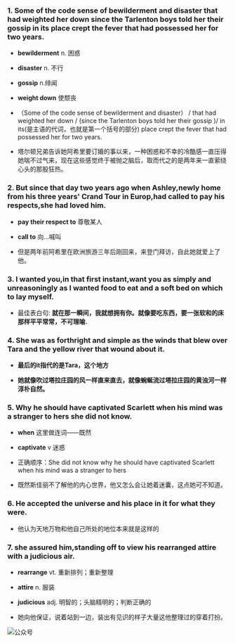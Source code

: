 ### 1. Some of the code sense of bewilderment and disaster that had weighted her down since the Tarlenton boys told her their gossip in its place crept the fever that had possessed her for two years.

* __bewilderment__ n. 困惑

* __disaster__ n. 不行

* __gossip__ n.绯闻

* __weight down__ 使颓丧

* （Some of the code sense of bewilderment and disaster） / that had weighted her down / (since the Tarlenton boys told her their gossip )/ in its(是主语的代词，也就是第一个括号的部分) place crept the fever that had possessed her for two years.

* 塔尔顿兄弟告诉她阿希里要订婚的事以来，一种困惑和不幸的冷酷感一直压得她喘不过气来，现在这些感觉终于被抛之脑后，取而代之的是两年来一直萦绕心头的那股狂热。

### 2. But since that day two years ago when Ashley,newly home from his three years' Crand Tour in Europ,had called to pay his respects,she had loved him.

* __pay their respect to__ 尊敬某人

* __call to__ 向...喊叫

* 但是两年前阿希里在欧洲旅游三年后刚回来，来登门拜访，自此她就爱上了他。

 
### 3. I wanted you,in that first instant,want you as simply and unreasoningly as I wanted food to eat and a soft bed on which to lay myself.

* 最佳表白句: __就在那一瞬间，我就想拥有你。就像要吃东西，要一张软和的床那样平平常常，不可理喻.__



### 4. She was as forthright and simple as the winds that blew over Tara and the yellow river that wound about it.

* __最后的it指代的是Tara，这个地方__

* __她就像吹过塔拉庄园的风一样直来直去，就像蜿蜒流过塔拉庄园的黄浊河一样淳朴自然。__


### 5. Why he should have captivated Scarlett when his mind was a stranger to hers she did not know.

* __when__ 这里做连词——既然

* __captivate__ v 迷惑

*  正确顺序：She did not know why he should have captivated Scarlett when his mind was a stranger to hers

* 既然斯佳丽不了解他的内心世界，他又怎么会让她着迷囊，这点她可不知道。

### 6. He accepted the universe and his place in it for what they were.

* 他认为天地万物和他自己所处的地位本来就是这样的

### 7. she assured him,standing off to view his rearranged attire with a judicious air.

* __rearrange__ vt. 重新排列；重新整理

* __attire__ n. 服装

* __judicious__ adj. 明智的；头脑精明的；判断正确的

* 她向他保证，说着站到一边，装出有见识的样子大量这他整理过的穿着打扮。





 <img src="http://7xovlo.com1.z0.glb.clouddn.com/qrcode_for_gh_aa82d839deef_344.jpg"  alt="公众号" align="center" />  







